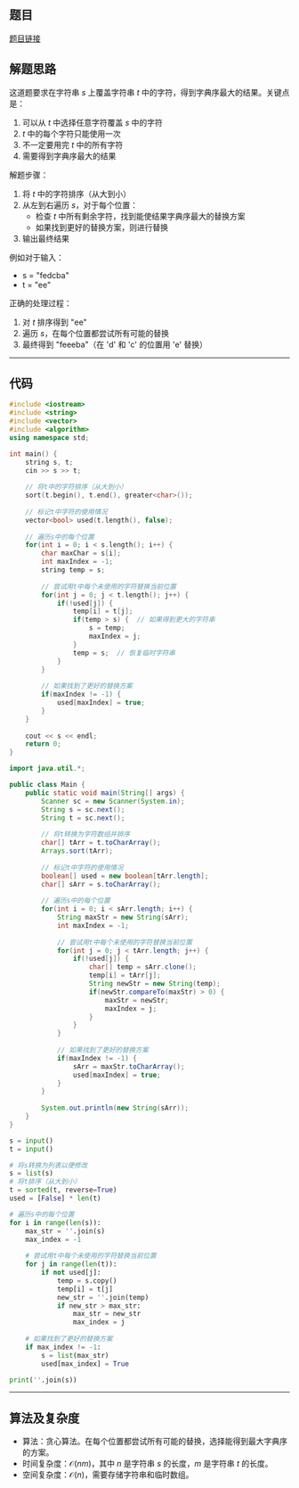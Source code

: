 ## 题目
[题目链接](https://www.nowcoder.com/practice/d7ae059c1cee491989412c4fa39d4384?tpId=182&tqId=180976&sourceUrl=/exam/oj&channenl=wgithub&fromPut=wgithub)

## 解题思路
这道题要求在字符串 $s$ 上覆盖字符串 $t$ 中的字符，得到字典序最大的结果。关键点是：
1. 可以从 $t$ 中选择任意字符覆盖 $s$ 中的字符
2. $t$ 中的每个字符只能使用一次
3. 不一定要用完 $t$ 中的所有字符
4. 需要得到字典序最大的结果

解题步骤：
1. 将 $t$ 中的字符排序（从大到小）
2. 从左到右遍历 $s$，对于每个位置：
   - 检查 $t$ 中所有剩余字符，找到能使结果字典序最大的替换方案
   - 如果找到更好的替换方案，则进行替换
3. 输出最终结果

例如对于输入：
- s = "fedcba"
- t = "ee"

正确的处理过程：
1. 对 $t$ 排序得到 "ee"
2. 遍历 $s$，在每个位置都尝试所有可能的替换
3. 最终得到 "feeeba"（在 'd' 和 'c' 的位置用 'e' 替换）

---

## 代码

```c++ []
#include <iostream>
#include <string>
#include <vector>
#include <algorithm>
using namespace std;

int main() {
    string s, t;
    cin >> s >> t;
    
    // 将t中的字符排序（从大到小）
    sort(t.begin(), t.end(), greater<char>());
    
    // 标记t中字符的使用情况
    vector<bool> used(t.length(), false);
    
    // 遍历s中的每个位置
    for(int i = 0; i < s.length(); i++) {
        char maxChar = s[i];
        int maxIndex = -1;
        string temp = s;
        
        // 尝试用t中每个未使用的字符替换当前位置
        for(int j = 0; j < t.length(); j++) {
            if(!used[j]) {
                temp[i] = t[j];
                if(temp > s) {  // 如果得到更大的字符串
                    s = temp;
                    maxIndex = j;
                }
                temp = s;  // 恢复临时字符串
            }
        }
        
        // 如果找到了更好的替换方案
        if(maxIndex != -1) {
            used[maxIndex] = true;
        }
    }
    
    cout << s << endl;
    return 0;
}
```

```java []
import java.util.*;

public class Main {
    public static void main(String[] args) {
        Scanner sc = new Scanner(System.in);
        String s = sc.next();
        String t = sc.next();
        
        // 将t转换为字符数组并排序
        char[] tArr = t.toCharArray();
        Arrays.sort(tArr);
        
        // 标记t中字符的使用情况
        boolean[] used = new boolean[tArr.length];
        char[] sArr = s.toCharArray();
        
        // 遍历s中的每个位置
        for(int i = 0; i < sArr.length; i++) {
            String maxStr = new String(sArr);
            int maxIndex = -1;
            
            // 尝试用t中每个未使用的字符替换当前位置
            for(int j = 0; j < tArr.length; j++) {
                if(!used[j]) {
                    char[] temp = sArr.clone();
                    temp[i] = tArr[j];
                    String newStr = new String(temp);
                    if(newStr.compareTo(maxStr) > 0) {
                        maxStr = newStr;
                        maxIndex = j;
                    }
                }
            }
            
            // 如果找到了更好的替换方案
            if(maxIndex != -1) {
                sArr = maxStr.toCharArray();
                used[maxIndex] = true;
            }
        }
        
        System.out.println(new String(sArr));
    }
}
```

```python []
s = input()
t = input()

# 将s转换为列表以便修改
s = list(s)
# 将t排序（从大到小）
t = sorted(t, reverse=True)
used = [False] * len(t)

# 遍历s中的每个位置
for i in range(len(s)):
    max_str = ''.join(s)
    max_index = -1
    
    # 尝试用t中每个未使用的字符替换当前位置
    for j in range(len(t)):
        if not used[j]:
            temp = s.copy()
            temp[i] = t[j]
            new_str = ''.join(temp)
            if new_str > max_str:
                max_str = new_str
                max_index = j
    
    # 如果找到了更好的替换方案
    if max_index != -1:
        s = list(max_str)
        used[max_index] = True

print(''.join(s))
```

---

## 算法及复杂度
- 算法：贪心算法。在每个位置都尝试所有可能的替换，选择能得到最大字典序的方案。
- 时间复杂度：$\mathcal{O}(nm)$，其中 $n$ 是字符串 $s$ 的长度，$m$ 是字符串 $t$ 的长度。
- 空间复杂度：$\mathcal{O}(n)$，需要存储字符串和临时数组。

